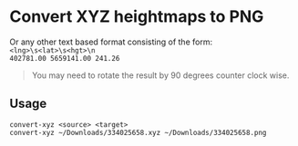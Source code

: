 # Convert XYZ heightmaps to PNG

Or any other text based format consisting of the form:\
`<lng>\s<lat>\s<hgt>\n`\
`402781.00 5659141.00 241.26`

> You may need to rotate the result by 90 degrees counter clock wise.

## Usage

`convert-xyz <source> <target>`\
`convert-xyz ~/Downloads/334025658.xyz ~/Downloads/334025658.png`
